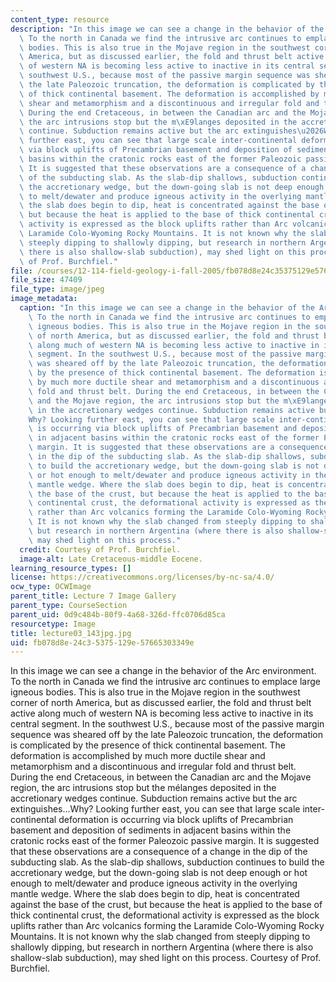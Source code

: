 ```yaml
---
content_type: resource
description: "In this image we can see a change in the behavior of the Arc environment.\
  \ To the north in Canada we find the intrusive arc continues to emplace large igneous\
  \ bodies. This is also true in the Mojave region in the southwest corner of north\
  \ America, but as discussed earlier, the fold and thrust belt active along much\
  \ of western NA is becoming less active to inactive in its central segment. In the\
  \ southwest U.S., because most of the passive margin sequence was sheared off by\
  \ the late Paleozoic truncation, the deformation is complicated by the presence\
  \ of thick continental basement. The deformation is accomplished by much more ductile\
  \ shear and metamorphism and a discontinuous and irregular fold and thrust belt.\
  \ During the end Cretaceous, in between the Canadian arc and the Mojave region,\
  \ the arc intrusions stop but the m\xE9langes deposited in the accretionary wedges\
  \ continue. Subduction remains active but the arc extinguishes\u2026Why? Looking\
  \ further east, you can see that large scale inter-continental deformation is occurring\
  \ via block uplifts of Precambrian basement and deposition of sediments in adjacent\
  \ basins within the cratonic rocks east of the former Paleozoic passive margin.\
  \ It is suggested that these observations are a consequence of a change in the dip\
  \ of the subducting slab. As the slab-dip shallows, subduction continues to build\
  \ the accretionary wedge, but the down-going slab is not deep enough or hot enough\
  \ to melt/dewater and produce igneous activity in the overlying mantle wedge. Where\
  \ the slab does begin to dip, heat is concentrated against the base of the crust,\
  \ but because the heat is applied to the base of thick continental crust, the deformational\
  \ activity is expressed as the block uplifts rather than Arc volcanics forming the\
  \ Laramide Colo-Wyoming Rocky Mountains. It is not known why the slab changed from\
  \ steeply dipping to shallowly dipping, but research in northern Argentina (where\
  \ there is also shallow-slab subduction), may shed light on this process. Courtesy\
  \ of Prof. Burchfiel."
file: /courses/12-114-field-geology-i-fall-2005/fb078d8e24c35375129e57665303349e_lecture03_143jpg.jpg
file_size: 47409
file_type: image/jpeg
image_metadata:
  caption: "In this image we can see a change in the behavior of the Arc environment.\
    \ To the north in Canada we find the intrusive arc continues to emplace large\
    \ igneous bodies. This is also true in the Mojave region in the southwest corner\
    \ of north America, but as discussed earlier, the fold and thrust belt active\
    \ along much of western NA is becoming less active to inactive in its central\
    \ segment. In the southwest U.S., because most of the passive margin sequence\
    \ was sheared off by the late Paleozoic truncation, the deformation is complicated\
    \ by the presence of thick continental basement. The deformation is accomplished\
    \ by much more ductile shear and metamorphism and a discontinuous and irregular\
    \ fold and thrust belt. During the end Cretaceous, in between the Canadian arc\
    \ and the Mojave region, the arc intrusions stop but the m\xE9langes deposited\
    \ in the accretionary wedges continue. Subduction remains active but the arc extinguishes\u2026\
    Why? Looking further east, you can see that large scale inter-continental deformation\
    \ is occurring via block uplifts of Precambrian basement and deposition of sediments\
    \ in adjacent basins within the cratonic rocks east of the former Paleozoic passive\
    \ margin. It is suggested that these observations are a consequence of a change\
    \ in the dip of the subducting slab. As the slab-dip shallows, subduction continues\
    \ to build the accretionary wedge, but the down-going slab is not deep enough\
    \ or hot enough to melt/dewater and produce igneous activity in the overlying\
    \ mantle wedge. Where the slab does begin to dip, heat is concentrated against\
    \ the base of the crust, but because the heat is applied to the base of thick\
    \ continental crust, the deformational activity is expressed as the block uplifts\
    \ rather than Arc volcanics forming the Laramide Colo-Wyoming Rocky Mountains.\
    \ It is not known why the slab changed from steeply dipping to shallowly dipping,\
    \ but research in northern Argentina (where there is also shallow-slab subduction),\
    \ may shed light on this process."
  credit: Courtesy of Prof. Burchfiel.
  image-alt: Late Cretaceous-middle Eocene.
learning_resource_types: []
license: https://creativecommons.org/licenses/by-nc-sa/4.0/
ocw_type: OCWImage
parent_title: Lecture 7 Image Gallery
parent_type: CourseSection
parent_uid: 0d9c484b-80f9-4a68-326d-ffc0706d85ca
resourcetype: Image
title: lecture03_143jpg.jpg
uid: fb078d8e-24c3-5375-129e-57665303349e
---
```

In this image we can see a change in the behavior of the Arc environment. To the north in Canada we find the intrusive arc continues to emplace large igneous bodies. This is also true in the Mojave region in the southwest corner of north America, but as discussed earlier, the fold and thrust belt active along much of western NA is becoming less active to inactive in its central segment. In the southwest U.S., because most of the passive margin sequence was sheared off by the late Paleozoic truncation, the deformation is complicated by the presence of thick continental basement. The deformation is accomplished by much more ductile shear and metamorphism and a discontinuous and irregular fold and thrust belt. During the end Cretaceous, in between the Canadian arc and the Mojave region, the arc intrusions stop but the mélanges deposited in the accretionary wedges continue. Subduction remains active but the arc extinguishes…Why? Looking further east, you can see that large scale inter-continental deformation is occurring via block uplifts of Precambrian basement and deposition of sediments in adjacent basins within the cratonic rocks east of the former Paleozoic passive margin. It is suggested that these observations are a consequence of a change in the dip of the subducting slab. As the slab-dip shallows, subduction continues to build the accretionary wedge, but the down-going slab is not deep enough or hot enough to melt/dewater and produce igneous activity in the overlying mantle wedge. Where the slab does begin to dip, heat is concentrated against the base of the crust, but because the heat is applied to the base of thick continental crust, the deformational activity is expressed as the block uplifts rather than Arc volcanics forming the Laramide Colo-Wyoming Rocky Mountains. It is not known why the slab changed from steeply dipping to shallowly dipping, but research in northern Argentina (where there is also shallow-slab subduction), may shed light on this process. Courtesy of Prof. Burchfiel.